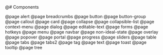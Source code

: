 @# Components

<!-- Exact ordering of components in the navbar: -->

@page alert
@page breadcrumbs
@page button
@page button-group
@page callout
@page card
@page collapse
@page collapsible-list
@page context-menu
@page dialog
@page editable-text
@page forms
@page hotkeys
@page menu
@page navbar
@page non-ideal-state
@page overlay
@page popover
@page portal
@page progress
@page sliders
@page table
@page tabs
@page tabs2
@page tag
@page text
@page toast
@page tooltip
@page tree
